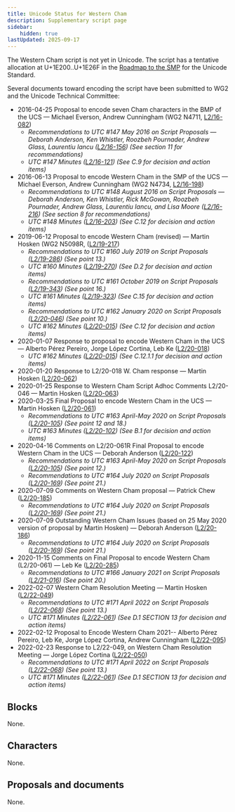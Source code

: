 ```yaml
---
title: Unicode Status for Western Cham
description: Supplementary script page
sidebar:
    hidden: true
lastUpdated: 2025-09-17
---
```


The Western Cham script is not yet in Unicode. The script has a tentative allocation at U+1E200..U+1E26F in the [Roadmap to the SMP](http://www.unicode.org/roadmaps/smp/) for the Unicode Standard. 

Several documents toward encoding the script have been submitted to WG2 and the Unicode Technical Committee:
- 2016-04-25 Proposal to encode seven Cham characters in the BMP of the UCS — Michael Everson, Andrew Cunningham (WG2 N4711, [L2/16-082](http://www.unicode.org/cgi-bin/GetMatchingDocs.pl?L2/16-082))
  - _Recommendations to UTC #147 May 2016 on Script Proposals — Deborah Anderson, Ken Whistler, Roozbeh Pournader, Andrew Glass, Laurentiu Iancu ([L2/16-156](http://www.unicode.org/cgi-bin/GetMatchingDocs.pl?L2/16-156)) (See section 11 for recommendations)_
  - _UTC #147 Minutes ([L2/16-121](http://www.unicode.org/cgi-bin/GetMatchingDocs.pl?L2/16-121)) (See C.9 for decision and action items)_
- 2016-06-13 Proposal to encode Western Cham in the SMP of the UCS — Michael Everson, Andrew Cunningham (WG2 N4734, [L2/16-198](http://www.unicode.org/cgi-bin/GetMatchingDocs.pl?L2/16-198))
  - _Recommendations to UTC #148 August 2016 on Script Proposals — Deborah Anderson, Ken Whistler, Rick McGowan, Roozbeh Pournader, Andrew Glass, Laurentiu Iancu, and Lisa Moore ([L2/16-216](http://www.unicode.org/cgi-bin/GetMatchingDocs.pl?L2/16-216)) (See section 8 for recommendations)_
  - _UTC #148 Minutes ([L2/16-203](http://www.unicode.org/cgi-bin/GetMatchingDocs.pl?L2/16-203)) (See C.12 for decision and action items)_
- 2019-06-12 Proposal to encode Western Cham (revised) — Martin Hosken (WG2 N5098R, ([L2/19-217](http://www.unicode.org/cgi-bin/GetMatchingDocs.pl?L2/19-217))
  - _Recommendations to UTC #160 July 2019 on Script Proposals ([L2/19-286](https://www.unicode.org/L2/L2019/19286-script-recs.pdf)) (See point 13.)_
  - _UTC #160 Minutes ([L2/19-270](https://www.unicode.org/L2/L2019/19270.htm)) (See D.2 for decision and action items)_
  - _Recommendations to UTC #161 October 2019 on Script Proposals ([L2/19-343](http://www.unicode.org/L2/L2019/19343-script-adhoc-recs.pdf)) (See point 16.)_
  - _UTC #161 Minutes ([L2/19-323](https://www.unicode.org/L2/L2019/19323.htm)) (See C.15 for decision and action items)_
  - _Recommendations to UTC #162 January 2020 on Script Proposals ([L2/20-046](http://www.unicode.org/L2/L2020/20046-script-adhoc-rept.pdf)) (See point 10.)_
  - _UTC #162 Minutes ([L2/20-015](http://www.unicode.org/L2/L2020/20015.htm)) (See C.12 for decision and action items)_
- 2020-01-07 Response to proposal to encode Western Cham in the UCS — Alberto Pérez Pereiro, Jorge López Cortina, Leb Ke ([L2/20-018](http://www.unicode.org/cgi-bin/GetMatchingDocs.pl?L2/20-018))
  - _UTC #162 Minutes ([L2/20-015](http://www.unicode.org/L2/L2020/20015.htm)) (See C.12.1.1 for decision and action items)_
- 2020-01-20 Response to L2/20-018 W. Cham response — Martin Hosken ([L2/20-062](http://www.unicode.org/cgi-bin/GetMatchingDocs.pl?L2/20-062))
- 2020-01-25 Response to Western Cham Script Adhoc Comments L2/20-046 — Martin Hosken ([L2/20-063](http://www.unicode.org/cgi-bin/GetMatchingDocs.pl?L2/20-063))
- 2020-03-25 Final Proposal to encode Western Cham in the UCS — Martin Hosken ([L2/20-061](http://www.unicode.org/cgi-bin/GetMatchingDocs.pl?L2/20-061))
  - _Recommendations to UTC #163 April-May 2020 on Script Proposals ([L2/20-105](https://www.unicode.org/L2/L2020/20105-script-adhoc-rept.pdf)) (See point 12 and 18.)_
  - _UTC #163 Minutes ([L2/20-102](https://www.unicode.org/L2/L2020/20102.htm)) (See B.1 for decision and action items)_
- 2020-04-16 Comments on L2/20-061R Final Proposal to encode Western Cham in the UCS — Deborah Anderson ([L2/20-122](http://www.unicode.org/cgi-bin/GetMatchingDocs.pl?L2/20-122))
  - _Recommendations to UTC #163 April-May 2020 on Script Proposals ([L2/20-105](https://www.unicode.org/L2/L2020/20105-script-adhoc-rept.pdf)) (See point 12.)_
  - _Recommendations to UTC #164 July 2020 on Script Proposals ([L2/20-169](https://www.unicode.org/L2/L2020/20169-script-adhoc-rept.pdf)) (See point 21.)_
- 2020-07-09 Comments on Western Cham proposal — Patrick Chew ([L2/20-185](http://www.unicode.org/cgi-bin/GetMatchingDocs.pl?L2/20-185))
  - _Recommendations to UTC #164 July 2020 on Script Proposals ([L2/20-169](https://www.unicode.org/L2/L2020/20169-script-adhoc-rept.pdf)) (See point 21.)_
- 2020-07-09 Outstanding Western Cham Issues (based on 25 May 2020 version of proposal by Martin Hosken) — Deborah Anderson ([L2/20-186](http://www.unicode.org/cgi-bin/GetMatchingDocs.pl?L2/20-186))
  - _Recommendations to UTC #164 July 2020 on Script Proposals ([L2/20-169](https://www.unicode.org/L2/L2020/20169-script-adhoc-rept.pdf)) (See point 21.)_
- 2020-11-15 Comments on Final Proposal to encode Western Cham (L2/20-061) — Leb Ke ([L2/20-285](http://www.unicode.org/cgi-bin/GetMatchingDocs.pl?L2/20-285))
  - _Recommendations to UTC #166 January 2021 on Script Proposals ([L2/21-016](https://www.unicode.org/L2/L2021/21016r-script-adhoc-rept.pdf)) (See point 20.)_
- 2022-02-07 Western Cham Resolution Meeting — Martin Hosken ([L2/22-049](http://www.unicode.org/cgi-bin/GetMatchingDocs.pl?L2/22-049))
  - _Recommendations to UTC #171 April 2022 on Script Proposals ([L2/22-068](http://www.unicode.org/cgi-bin/GetMatchingDocs.pl?L2/22-068)) (See point 13.)_
  - _UTC #171 Minutes ([L2/22-061](https://www.unicode.org/L2/L2022/22061.htm)) (See D.1 SECTION 13 for decision and action items)_
- 2022-02-12 Proposal to Encode Western Cham 2021-- Alberto Pérez Pereiro, Leb Ke, Jorge López Cortina, Andrew Cunningham        ([L2/22-095](http://www.unicode.org/cgi-bin/GetMatchingDocs.pl?L2/22-095))
- 2022-02-23 Response to L2/22-049, on Western Cham Resolution Meeting — Jorge López Cortina ([L2/22-050](http://www.unicode.org/cgi-bin/GetMatchingDocs.pl?L2/22-050))
  - _Recommendations to UTC #171 April 2022 on Script Proposals ([L2/22-068](http://www.unicode.org/cgi-bin/GetMatchingDocs.pl?L2/22-068)) (See point 13.)_
  - _UTC #171 Minutes ([L2/22-061](https://www.unicode.org/L2/L2022/22061.htm)) (See D.1 SECTION 13 for decision and action items)_

## Blocks

None.

## Characters

None.

## Proposals and documents

None.

